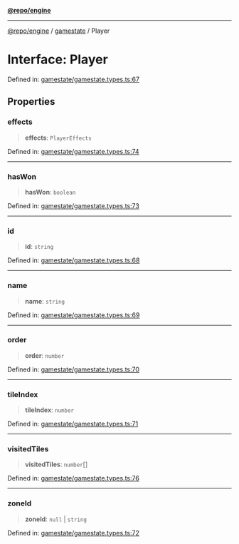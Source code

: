 [**@repo/engine**](../../README.md)

***

[@repo/engine](../../modules.md) / [gamestate](../README.md) / Player

# Interface: Player

Defined in: [gamestate/gamestate.types.ts:67](https://github.com/alexqguo/drinking-board-game-v3/blob/9ddda8d861e3b4d27c5ea796edff73f427a6ace0/packages/engine/src/gamestate/gamestate.types.ts#L67)

## Properties

### effects

> **effects**: `PlayerEffects`

Defined in: [gamestate/gamestate.types.ts:74](https://github.com/alexqguo/drinking-board-game-v3/blob/9ddda8d861e3b4d27c5ea796edff73f427a6ace0/packages/engine/src/gamestate/gamestate.types.ts#L74)

***

### hasWon

> **hasWon**: `boolean`

Defined in: [gamestate/gamestate.types.ts:73](https://github.com/alexqguo/drinking-board-game-v3/blob/9ddda8d861e3b4d27c5ea796edff73f427a6ace0/packages/engine/src/gamestate/gamestate.types.ts#L73)

***

### id

> **id**: `string`

Defined in: [gamestate/gamestate.types.ts:68](https://github.com/alexqguo/drinking-board-game-v3/blob/9ddda8d861e3b4d27c5ea796edff73f427a6ace0/packages/engine/src/gamestate/gamestate.types.ts#L68)

***

### name

> **name**: `string`

Defined in: [gamestate/gamestate.types.ts:69](https://github.com/alexqguo/drinking-board-game-v3/blob/9ddda8d861e3b4d27c5ea796edff73f427a6ace0/packages/engine/src/gamestate/gamestate.types.ts#L69)

***

### order

> **order**: `number`

Defined in: [gamestate/gamestate.types.ts:70](https://github.com/alexqguo/drinking-board-game-v3/blob/9ddda8d861e3b4d27c5ea796edff73f427a6ace0/packages/engine/src/gamestate/gamestate.types.ts#L70)

***

### tileIndex

> **tileIndex**: `number`

Defined in: [gamestate/gamestate.types.ts:71](https://github.com/alexqguo/drinking-board-game-v3/blob/9ddda8d861e3b4d27c5ea796edff73f427a6ace0/packages/engine/src/gamestate/gamestate.types.ts#L71)

***

### visitedTiles

> **visitedTiles**: `number`[]

Defined in: [gamestate/gamestate.types.ts:76](https://github.com/alexqguo/drinking-board-game-v3/blob/9ddda8d861e3b4d27c5ea796edff73f427a6ace0/packages/engine/src/gamestate/gamestate.types.ts#L76)

***

### zoneId

> **zoneId**: `null` \| `string`

Defined in: [gamestate/gamestate.types.ts:72](https://github.com/alexqguo/drinking-board-game-v3/blob/9ddda8d861e3b4d27c5ea796edff73f427a6ace0/packages/engine/src/gamestate/gamestate.types.ts#L72)
